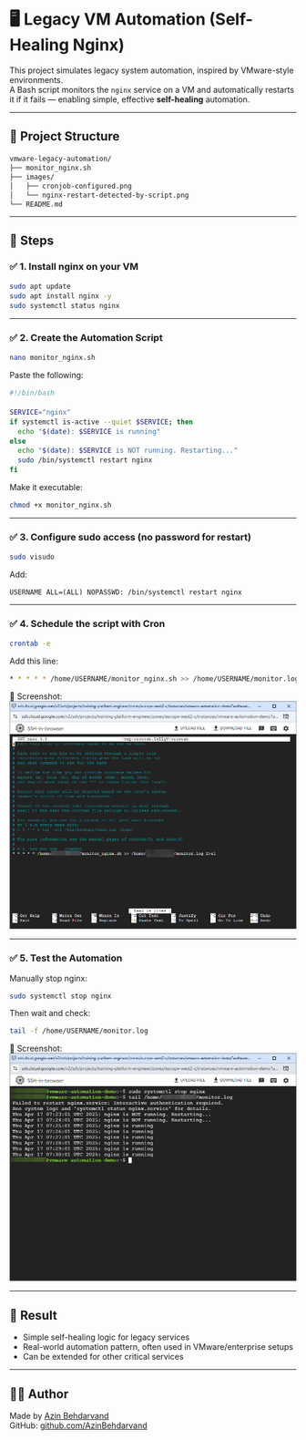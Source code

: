 # 🖥️ Legacy VM Automation (Self-Healing Nginx)

This project simulates legacy system automation, inspired by VMware-style environments.  
A Bash script monitors the `nginx` service on a VM and automatically restarts it if it fails — enabling simple, effective **self-healing** automation.

---

## 📁 Project Structure

```text
vmware-legacy-automation/
├── monitor_nginx.sh
├── images/
│   ├── cronjob-configured.png
│   └── nginx-restart-detected-by-script.png
└── README.md
```

---

## 🚀 Steps

### ✅ 1. Install nginx on your VM

```bash
sudo apt update
sudo apt install nginx -y
sudo systemctl status nginx
```

---

### ✅ 2. Create the Automation Script

```bash
nano monitor_nginx.sh
```

Paste the following:

```bash
#!/bin/bash

SERVICE="nginx"
if systemctl is-active --quiet $SERVICE; then
  echo "$(date): $SERVICE is running"
else
  echo "$(date): $SERVICE is NOT running. Restarting..."
  sudo /bin/systemctl restart nginx
fi
```

Make it executable:

```bash
chmod +x monitor_nginx.sh
```

---

### ✅ 3. Configure sudo access (no password for restart)

```bash
sudo visudo
```

Add:

```text
USERNAME ALL=(ALL) NOPASSWD: /bin/systemctl restart nginx
```

---

### ✅ 4. Schedule the script with Cron

```bash
crontab -e
```

Add this line:

```bash
* * * * * /home/USERNAME/monitor_nginx.sh >> /home/USERNAME/monitor.log 2>&1
```

📸 Screenshot:  
![Cronjob Configured](./images/cronjob-configured.png)

---

### ✅ 5. Test the Automation

Manually stop nginx:

```bash
sudo systemctl stop nginx
```

Then wait and check:

```bash
tail -f /home/USERNAME/monitor.log
```

📸 Screenshot:  
![nginx Restarted Automatically](./images/nginx-restart-detected-by-script.png)

---

## 📌 Result

- Simple self-healing logic for legacy services
- Real-world automation pattern, often used in VMware/enterprise setups
- Can be extended for other critical services

---

## 🧑‍💻 Author

Made by [Azin Behdarvand](https://www.linkedin.com/in/azin-behdarvand)  
GitHub: [github.com/AzinBehdarvand](https://github.com/AzinBehdarvand)
